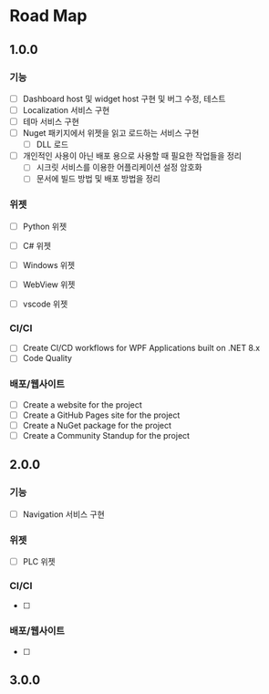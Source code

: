 # Road Map

## 1.0.0

### 기능
- [ ] Dashboard host 및 widget host 구현 및 버그 수정, 테스트
- [ ] Localization 서비스 구현
- [ ] 테마 서비스 구현
- [ ] Nuget 패키지에서 위젯을 읽고 로드하는 서비스 구현
  - [ ] DLL 로드
- [ ] 개인적인 사용이 아닌 배포 용으로 사용할 때 필요한 작업들을 정리
  - [ ] 시크릿 서비스를 이용한 어플리케이션 설정 암호화
  - [ ] 문서에 빌드 방법 및 배포 방법을 정리

### 위젯
- [ ] Python 위젯
- [ ] C# 위젯
- [ ] Windows 위젯
- [ ] WebView 위젯
- [ ] vscode 위젯


### CI/CI
- [ ] Create CI/CD workflows for WPF Applications built on .NET 8.x
- [ ] Code Quality

### 배포/웹사이트
- [ ] Create a website for the project
- [ ] Create a GitHub Pages site for the project
- [ ] Create a NuGet package for the project
- [ ] Create a Community Standup for the project

## 2.0.0

### 기능
- [ ] Navigation 서비스 구현

### 위젯
- [ ] PLC 위젯

### CI/CI
- [ ] 

### 배포/웹사이트
- [ ] 


## 3.0.0
